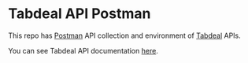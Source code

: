 # Tabdeal API Postman

This repo has [Postman](https://getpostman.com) API collection and environment of [Tabdeal](https://tabdeal.org/) APIs.

You can see Tabdeal API documentation [here](https://docs.tabdeal.org/).